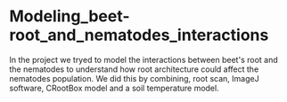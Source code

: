 # Modeling_beet-root_and_nematodes_interactions
In the project we tryed to model the interactions between beet's root and the nematodes to understand how root architecture could affect the nematodes population. We did this by combining, root scan, ImageJ software, CRootBox model and a soil temperature model.
